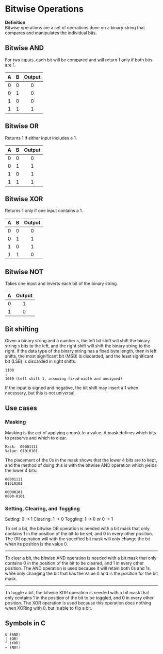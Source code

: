 # Bitwise Operations
**Definition**  
Bitwise operations are a set of operations done on a binary string that compares and manipulates the individual bits.  

## Bitwise AND
For two inputs, each bit will be compared and will return 1 only if both bits are 1.

| A | B | Output |  
| :-: | :-: | :-: |  
| 0 | 0 | 0 |  
| 0 | 1 | 0 |
| 1 | 0 | 0 |  
| 1 | 1 | 1 |   

## Bitwise OR
Returns 1 if either input includes a 1.

| A | B | Output |  
| :-: | :-: | :-: |  
| 0 | 0 | 0 |  
| 0 | 1 | 1 |
| 1 | 0 | 1 |  
| 1 | 1 | 1 |

## Bitwise XOR
Returns 1 only if one input contains a 1.

| A | B | Output |  
| :-: | :-: | :-: |  
| 0 | 0 | 0 |  
| 0 | 1 | 1 |
| 1 | 0 | 1 |  
| 1 | 1 | 0 |

## Bitwise NOT
Takes one input and inverts each bit of the binary string.

| A | Output |  
| :-: | :-: |  
| 0 | 1 |  
| 1 | 0 |

## Bit shifting
Given a binary string and a number `n`, the left bit shift will shift the binary string `n` bits to the left, and the right shift will shift the binary string to the right. If the data type of the binary string has a fixed byte length, then in left shifts, the most significant bit (MSB) is discarded, and the least significant bit (LSB) is discarded in right shifts.

```
1100
↓
1000 (Left shift 1, assuming fixed-width and unsigned)
```
If the input is signed and negative, the bit shift may insert a 1 when  necessary, but this is not universal.

## Use cases
### Masking
Masking is the act of applying a mask to a value. A mask defines which bits to preserve and which to clear. 
```
Mask:  00001111
Value: 01010101
```
The placement of the 0s in the mask shows that the lower 4 bits are to kept, and the method of doing this is with the bitwise AND operation which yields the lower 4 bits:
```
00001111
01010101
---------
00000101
0000-0101
```
### Setting, Clearing, and Toggling
Setting: 0 → 1
Clearing: 1 → 0
Toggling: 1 → 0 or 0 → 1

To set a bit, the bitwise OR operation is needed with a bit mask that only contains 1 in the position of the bit to be set, and 0 in every other position. The OR operation will with the specified bit mask will only change the bit when its position is the value 0.  

---

To clear a bit, the bitwise AND operation is needed with a bit mask that only contains 0 in the position of the bit to be cleared, and 1 in every other position. The AND operation is used because it will retain both 0s and 1s, while only changing the bit that has the value 0 and is the position for the bit mask. 

---

To toggle a bit, the bitwise XOR operation is needed with a bit mask that only contains 1 in the position of the bit to be toggled, and 0 in every other position. The XOR operation is used because this operation does nothing when XORing with 0, but is able to flip a bit.

## Symbols in C
```
& (AND)
| (OR)
^ (XOR)
~ (NOT)
```




